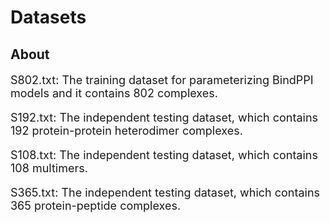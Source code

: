 # Datasets

## About

<font size=4>

S802.txt: The training dataset for parameterizing BindPPI models and it contains 802 complexes.

S192.txt: The independent testing dataset, which contains 192 protein-protein heterodimer complexes.

S108.txt: The independent testing dataset, which contains 108 multimers.

S365.txt: The independent testing dataset, which contains 365 protein-peptide complexes.

</font> 

